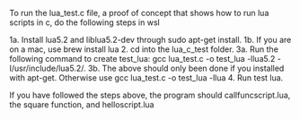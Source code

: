 To run the lua_test.c file, a proof of concept that shows how to run lua scripts in c, do the following steps in wsl

1a. Install lua5.2 and liblua5.2-dev through sudo apt-get install.
1b. If you are on a mac, use brew install lua
2. cd into the lua_c_test folder.
3a. Run the following command to create test_lua: gcc lua_test.c -o test_lua -llua5.2 -I/usr/include/lua5.2/.
3b. The above should only been done if you installed with apt-get. Otherwise use gcc lua_test.c -o test_lua -llua
4. Run test lua.

If you have followed the steps above, the program should callfuncscript.lua, the square function, and helloscript.lua
